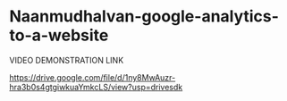 # Naanmudhalvan-google-analytics-to-a-website

VIDEO DEMONSTRATION LINK

https://drive.google.com/file/d/1ny8MwAuzr-hra3b0s4gtgiwkuaYmkcLS/view?usp=drivesdk
